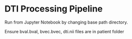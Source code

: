 # DTI Processing Pipeline

Run from Jupyter Notebook by changing base path directory. 

Ensure bval.bval, bvec.bvec, dti.nii files are in patient folder

